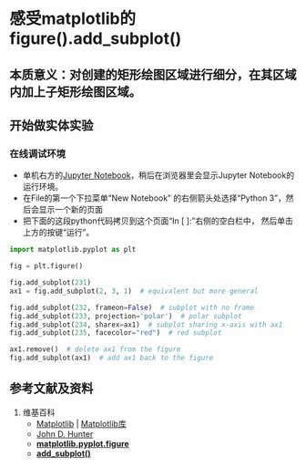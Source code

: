 # 感受matplotlib的figure().add_subplot()

## 本质意义：对创建的矩形绘图区域进行细分，在其区域内加上子矩形绘图区域。

## 开始做实体实验

### 在线调试环境

- 单机右方的[Jupyter Notebook](https://mybinder.org/v2/gh/ipython/ipython-in-depth/master?filepath=binder/Index.ipynb)，稍后在浏览器里会显示Jupyter Notebook的运行环境。
- 在File的第一个下拉菜单“New Notebook” 的右侧箭头处选择“Python 3”，然后会显示一个新的页面
- 把下面的这段python代码拷贝到这个页面“In [ ]:”右侧的空白栏中， 然后单击上方的按键“运行”。

```python
import matplotlib.pyplot as plt

fig = plt.figure()

fig.add_subplot(231)
ax1 = fig.add_subplot(2, 3, 1)  # equivalent but more general

fig.add_subplot(232, frameon=False)  # subplot with no frame
fig.add_subplot(233, projection='polar')  # polar subplot
fig.add_subplot(234, sharex=ax1)  # subplot sharing x-axis with ax1
fig.add_subplot(235, facecolor="red")  # red subplot

ax1.remove()  # delete ax1 from the figure
fig.add_subplot(ax1)  # add ax1 back to the figure
```

## 参考文献及资料

1. 维基百科
	- [Matplotlib](https://en.wikipedia.org/wiki/Matplotlib) | [Matplotlib库](https://en.wikipedia.org/wiki/Matplotlib)
	- [John D. Hunter](https://en.wikipedia.org/wiki/John_D._Hunter#Matplotlib)
	- [**matplotlib.pyplot.figure**](https://matplotlib.org/stable/api/_as_gen/matplotlib.pyplot.figure.html)
	- [**add_subplot()**](https://matplotlib.org/stable/api/figure_api.html#matplotlib.figure.Figure.add_subplot)
